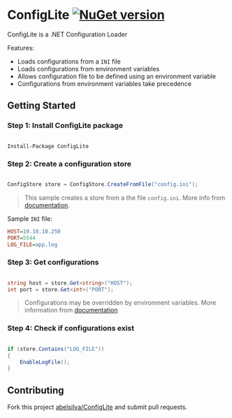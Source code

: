 # ConfigLite [![NuGet version](https://badge.fury.io/nu/ConfigLite.svg)](https://badge.fury.io/nu/ConfigLite)

ConfigLite is a .NET Configuration Loader

Features:
* Loads configurations from a `INI` file
* Loads configurations from environment variables
* Allows configuration file to be defined using an environment variable
* Configurations from environment variables take precedence

## Getting Started

### Step 1: Install ConfigLite package

```

Install-Package ConfigLite

```

### Step 2: Create a configuration store

```csharp

ConfigStore store = ConfigStore.CreateFromFile("config.ini");

```

> This sample creates a store from a the file `config.ini`. More info from [documentation](https://github.com/abelsilva/ConfigLite/wiki/Creating-a-ConfigStore).

Sample `INI` file:

```ini
HOST=10.10.10.250
PORT=5544
LOG_FILE=app.log
```

### Step 3: Get configurations

```csharp

string host = store.Get<string>("HOST");
int port = store.Get<int>("PORT");

```

> Configurations may be overridden by environment variables. More information from [documentation](https://github.com/abelsilva/ConfigLite/wiki/Get-Configuration-Variables)

### Step 4: Check if configurations exist

```csharp

if (store.Contains("LOG_FILE"))
{
    EnableLogFile();
}

```

## Contributing

Fork this project [abelsilva/ConfigLite](https://github.com/abelsilva/ConfigLite) and submit pull requests.
